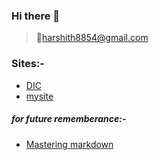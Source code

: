 ### Hi there 👋
>📧harshith8854@gmail.com
### Sites:-
* [DIC](https://sites.google.com/view/dynamic-interest-calculator/home)
* [mysite](https://harshith8854.github.io/)
##### for future rememberance:-
* [Mastering markdown](https://guides.github.com/features/mastering-markdown/)
<!--
**harshith8854/harshith8854** is a ✨ _special_ ✨ repository because its `README.md` (this file) appears on your GitHub profile.

Here are some ideas to get you started:

- 🔭 I’m currently working on ...
- 🌱 I’m currently learning ...
- 👯 I’m looking to collaborate on ...
- 🤔 I’m looking for help with ...
- 💬 Ask me about ...
- 📫 How to reach me: ...
- 😄 Pronouns: ...
- ⚡ Fun fact: ...
-->
